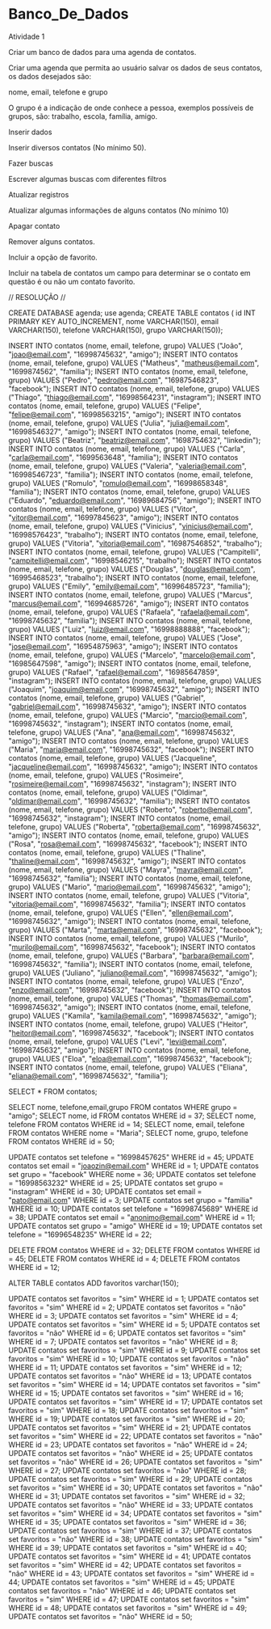 # Banco_De_Dados
Atividade 1

Criar um banco de dados para uma agenda de contatos.

Criar uma agenda que permita ao usuário salvar os dados de seus contatos, os dados desejados são:

nome, email, telefone e grupo

O grupo é a indicação de onde conhece a pessoa, exemplos possíveis de grupos, são: trabalho, escola, família, amigo.

Inserir dados

Inserir diversos contatos (No mínimo 50).

Fazer buscas

Escrever algumas buscas com diferentes filtros

Atualizar registros

Atualizar algumas informações de alguns contatos (No mínimo 10)

Apagar contato

Remover alguns contatos.

Incluir a opção de favorito.

Incluir na tabela de contatos um campo para determinar se o contato em questão é ou não um contato favorito. 



// RESOLUÇÃO //



CREATE DATABASE agenda;
use agenda;
CREATE TABLE contatos (
	id INT PRIMARY KEY AUTO_INCREMENT,
	nome VARCHAR(150),
    email VARCHAR(150),
    telefone VARCHAR(150),
    grupo VARCHAR(150));

INSERT INTO contatos (nome, email, telefone, grupo)
VALUES ("João", "joao@email.com", "16998745632", "amigo");
INSERT INTO contatos (nome, email, telefone, grupo)
VALUES ("Matheus", "matheus@email.com", "1699874562", "familia");
INSERT INTO contatos (nome, email, telefone, grupo)
VALUES ("Pedro", "pedro@email.com", "16987546823", "facebook");
INSERT INTO contatos (nome, email, telefone, grupo)
VALUES ("Thiago", "thiago@email.com", "16998564231", "instagram");
INSERT INTO contatos (nome, email, telefone, grupo)
VALUES ("Felipe", "felipe@email.com", "16998563215", "amigo");
INSERT INTO contatos (nome, email, telefone, grupo)
VALUES ("Julia", "julia@email.com", "16998546327", "amigo");
INSERT INTO contatos (nome, email, telefone, grupo)
VALUES ("Beatriz", "beatriz@email.com", "1698754632", "linkedin");
INSERT INTO contatos (nome, email, telefone, grupo)
VALUES ("Carla", "carla@email.com", "1699563648", "familia");
INSERT INTO contatos (nome, email, telefone, grupo)
VALUES ("Valeria", "valeria@email.com", "16998546723", "familia");
INSERT INTO contatos (nome, email, telefone, grupo)
VALUES ("Romulo", "romulo@email.com", "16998658348", "familia");
INSERT INTO contatos (nome, email, telefone, grupo)
VALUES ("Eduardo", "eduardo@email.com", "16989684756", "amigo");
INSERT INTO contatos (nome, email, telefone, grupo)
VALUES ("Vitor", "vitor@email.com", "16997845623", "amigo");
INSERT INTO contatos (nome, email, telefone, grupo)
VALUES ("Vinicius", "vinicius@email.com", "16998576423", "trabalho");
INSERT INTO contatos (nome, email, telefone, grupo)
VALUES ("Vitoria", "vitoria@email.com", "16987546852", "trabalho");
INSERT INTO contatos (nome, email, telefone, grupo)
VALUES ("Campitelli", "campitelli@email.com", "16998546215", "trabalho");
INSERT INTO contatos (nome, email, telefone, grupo)
VALUES ("Douglas", "douglas@email.com", "16995468523", "trabalho");
INSERT INTO contatos (nome, email, telefone, grupo)
VALUES ("Emily", "emily@email.com", "16996485723", "familia");
INSERT INTO contatos (nome, email, telefone, grupo)
VALUES ("Marcus", "marcus@email.com", "16994685726", "amigo");
INSERT INTO contatos (nome, email, telefone, grupo)
VALUES ("Rafaela", "rafaela@email.com", "16998745632", "familia");
INSERT INTO contatos (nome, email, telefone, grupo)
VALUES ("Luiz", "luiz@email.com", "16998888888", "facebook");
INSERT INTO contatos (nome, email, telefone, grupo)
VALUES ("Jose", "jose@email.com", "16954875963", "amigo");
INSERT INTO contatos (nome, email, telefone, grupo)
VALUES ("Marcelo", "marcelo@email.com", "16985647598", "amigo");
INSERT INTO contatos (nome, email, telefone, grupo)
VALUES ("Rafael", "rafael@email.com", "16985647859", "instagram");
INSERT INTO contatos (nome, email, telefone, grupo)
VALUES ("Joaquim", "joaquim@email.com", "16998745632", "amigo");
INSERT INTO contatos (nome, email, telefone, grupo)
VALUES ("Gabriel", "gabriel@email.com", "16998745632", "amigo");
INSERT INTO contatos (nome, email, telefone, grupo)
VALUES ("Marcio", "marcio@email.com", "16998745632", "instagram");
INSERT INTO contatos (nome, email, telefone, grupo)
VALUES ("Ana", "ana@email.com", "16998745632", "amigo");
INSERT INTO contatos (nome, email, telefone, grupo)
VALUES ("Maria", "maria@email.com", "16998745632", "facebook");
INSERT INTO contatos (nome, email, telefone, grupo)
VALUES ("Jacqueline", "jacqueline@email.com", "16998745632", "amigo");
INSERT INTO contatos (nome, email, telefone, grupo)
VALUES ("Rosimeire", "rosimeire@email.com", "16998745632", "instagram");
INSERT INTO contatos (nome, email, telefone, grupo)
VALUES ("Oldimar", "oldimar@email.com", "16998745632", "familia");
INSERT INTO contatos (nome, email, telefone, grupo)
VALUES ("Roberto", "roberto@email.com", "16998745632", "instagram");
INSERT INTO contatos (nome, email, telefone, grupo)
VALUES ("Roberta", "roberta@email.com", "16998745632", "amigo");
INSERT INTO contatos (nome, email, telefone, grupo)
VALUES ("Rosa", "rosa@email.com", "16998745632", "facebook");
INSERT INTO contatos (nome, email, telefone, grupo)
VALUES ("Thaline", "thaline@email.com", "16998745632", "amigo");
INSERT INTO contatos (nome, email, telefone, grupo)
VALUES ("Mayra", "mayra@email.com", "16998745632", "familia");
INSERT INTO contatos (nome, email, telefone, grupo)
VALUES ("Mario", "mario@email.com", "16998745632", "amigo");
INSERT INTO contatos (nome, email, telefone, grupo)
VALUES ("Vitoria", "vitoria@email.com", "16998745632", "familia");
INSERT INTO contatos (nome, email, telefone, grupo)
VALUES ("Ellen", "ellen@email.com", "16998745632", "amigo");
INSERT INTO contatos (nome, email, telefone, grupo)
VALUES ("Marta", "marta@email.com", "16998745632", "facebook");
INSERT INTO contatos (nome, email, telefone, grupo)
VALUES ("Murilo", "murilo@email.com", "16998745632", "facebook");
INSERT INTO contatos (nome, email, telefone, grupo)
VALUES ("Barbara", "barbara@email.com", "16998745632", "familia");
INSERT INTO contatos (nome, email, telefone, grupo)
VALUES ("Juliano", "juliano@email.com", "16998745632", "amigo");
INSERT INTO contatos (nome, email, telefone, grupo)
VALUES ("Enzo", "enzo@email.com", "16998745632", "facebook");
INSERT INTO contatos (nome, email, telefone, grupo)
VALUES ("Thomas", "thomas@email.com", "16998745632", "amigo");
INSERT INTO contatos (nome, email, telefone, grupo)
VALUES ("Kamila", "kamila@email.com", "16998745632", "amigo");
INSERT INTO contatos (nome, email, telefone, grupo)
VALUES ("Heitor", "heitor@email.com", "16998745632", "facebook");
INSERT INTO contatos (nome, email, telefone, grupo)
VALUES ("Levi", "levi@email.com", "16998745632", "amigo");
INSERT INTO contatos (nome, email, telefone, grupo)
VALUES ("Eloa", "eloa@email.com", "16998745632", "facebook");
INSERT INTO contatos (nome, email, telefone, grupo)
VALUES ("Eliana", "eliana@email.com", "16998745632", "familia");

SELECT * FROM contatos;

SELECT nome, telefone,email,grupo FROM contatos WHERE grupo = "amigo";
SELECT nome, id FROM contatos WHERE id = 37;
SELECT nome, telefone FROM contatos WHERE id = 14;
SELECT nome, email, telefone FROM contatos WHERE nome = "Maria";
SELECT nome, grupo, telefone FROM contatos WHERE id = 50;

UPDATE contatos set telefone = "16998457625" WHERE id = 45;
UPDATE contatos set email = "joaozin@email.com" WHERE id = 1;
UPDATE contatos set grupo = "facebook" WHERE nome = 36;
UPDATE contatos set telefone = "16998563232" WHERE id = 25;
UPDATE contatos set grupo = "instagram" WHERE id = 30;
UPDATE contatos set email = "pato@email.com" WHERE id = 3;
UPDATE contatos set grupo = "familia" WHERE id = 10;
UPDATE contatos set telefone = "16998745689" WHERE id = 38;
UPDATE contatos set email = "anonimo@email.com" WHERE id = 11;
UPDATE contatos set grupo = "amigo" WHERE id = 19;
UPDATE contatos set telefone = "16996548235" WHERE id = 22;

DELETE FROM contatos WHERE id = 32;
DELETE FROM contatos WHERE id = 45;
DELETE FROM contatos WHERE id = 4;
DELETE FROM contatos WHERE id = 12;

ALTER TABLE contatos ADD favoritos varchar(150);

UPDATE contatos set favoritos = "sim" WHERE id = 1;
UPDATE contatos set favoritos = "sim" WHERE id = 2;
UPDATE contatos set favoritos = "não" WHERE id = 3;
UPDATE contatos set favoritos = "sim" WHERE id = 4;
UPDATE contatos set favoritos = "sim" WHERE id = 5;
UPDATE contatos set favoritos = "não" WHERE id = 6;
UPDATE contatos set favoritos = "sim" WHERE id = 7;
UPDATE contatos set favoritos = "não" WHERE id = 8;
UPDATE contatos set favoritos = "sim" WHERE id = 9;
UPDATE contatos set favoritos = "sim" WHERE id = 10;
UPDATE contatos set favoritos = "não" WHERE id = 11;
UPDATE contatos set favoritos = "sim" WHERE id = 12;
UPDATE contatos set favoritos = "não" WHERE id = 13;
UPDATE contatos set favoritos = "sim" WHERE id = 14;
UPDATE contatos set favoritos = "sim" WHERE id = 15;
UPDATE contatos set favoritos = "sim" WHERE id = 16;
UPDATE contatos set favoritos = "sim" WHERE id = 17;
UPDATE contatos set favoritos = "sim" WHERE id = 18;
UPDATE contatos set favoritos = "sim" WHERE id = 19;
UPDATE contatos set favoritos = "sim" WHERE id = 20;
UPDATE contatos set favoritos = "sim" WHERE id = 21;
UPDATE contatos set favoritos = "sim" WHERE id = 22;
UPDATE contatos set favoritos = "não" WHERE id = 23;
UPDATE contatos set favoritos = "não" WHERE id = 24;
UPDATE contatos set favoritos = "não" WHERE id = 25;
UPDATE contatos set favoritos = "não" WHERE id = 26;
UPDATE contatos set favoritos = "sim" WHERE id = 27;
UPDATE contatos set favoritos = "não" WHERE id = 28;
UPDATE contatos set favoritos = "sim" WHERE id = 29;
UPDATE contatos set favoritos = "sim" WHERE id = 30;
UPDATE contatos set favoritos = "não" WHERE id = 31;
UPDATE contatos set favoritos = "sim" WHERE id = 32;
UPDATE contatos set favoritos = "não" WHERE id = 33;
UPDATE contatos set favoritos = "sim" WHERE id = 34;
UPDATE contatos set favoritos = "sim" WHERE id = 35;
UPDATE contatos set favoritos = "sim" WHERE id = 36;
UPDATE contatos set favoritos = "sim" WHERE id = 37;
UPDATE contatos set favoritos = "não" WHERE id = 38;
UPDATE contatos set favoritos = "sim" WHERE id = 39;
UPDATE contatos set favoritos = "sim" WHERE id = 40;
UPDATE contatos set favoritos = "sim" WHERE id = 41;
UPDATE contatos set favoritos = "sim" WHERE id = 42;
UPDATE contatos set favoritos = "não" WHERE id = 43;
UPDATE contatos set favoritos = "sim" WHERE id = 44;
UPDATE contatos set favoritos = "sim" WHERE id = 45;
UPDATE contatos set favoritos = "não" WHERE id = 46;
UPDATE contatos set favoritos = "sim" WHERE id = 47;
UPDATE contatos set favoritos = "sim" WHERE id = 48;
UPDATE contatos set favoritos = "sim" WHERE id = 49;
UPDATE contatos set favoritos = "não" WHERE id = 50;
